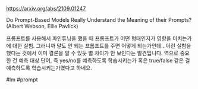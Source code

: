 https://arxiv.org/abs/2109.01247

Do Prompt-Based Models Really Understand the Meaning of their Prompts? (Albert Webson, Ellie Pavlick)

프롬프트를 사용해서 파인튜닝을 했을 때 프롬프트가 어떤 형태인지가 영향을 미치는가에 대한 실험. 그러니까 말도 안 되는 프롬프트를 주면 어떻게 되는가인데...이런 실험을 했다는 것에서 이미 결론을 알 수 있듯 별 차이가 안 보인다는 발견입니다. 역으로 중요한 건 예측 대상 단어, 즉 yes/no를 예측하도록 학습시키는가 혹은 true/false 같은 걸 예측하도록 학습시키는가였다고 하네요.

#lm #prompt
